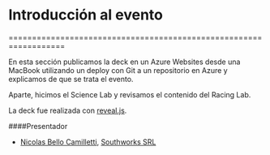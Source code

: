 # Introducción al evento
==================================================================

En esta sección publicamos la deck en un Azure Websites desde una MacBook utilizando un deploy con Git a un repositorio en Azure y explicamos de que se trata el evento.

Aparte, hicimos el Science Lab y revisamos el contenido del Racing Lab.

La deck fue realizada con [reveal.js](http://lab.hakim.se/reveal-js).

####Presentador
- [Nicolas Bello Camilletti](https://www.linkedin.com/in/nbellocamilletti), [Southworks SRL](http://southworks.com/)
